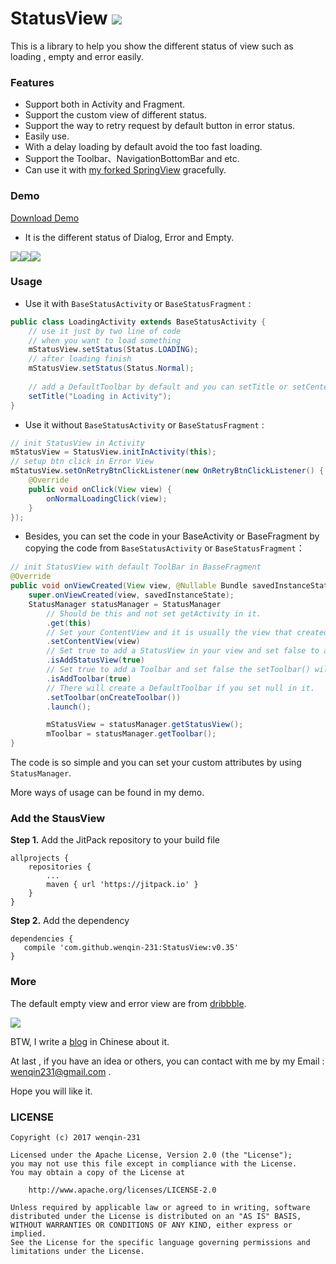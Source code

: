 # StatusView [![](https://jitpack.io/v/wenqin-231/StatusView.svg)](https://jitpack.io/#wenqin-231/StatusView)

This is a library to help you show the different status of view such as loading , empty and error easily.

### Features

* Support both in Activity and Fragment.
* Support the custom view of different status.
* Support the way to retry request by default button in error status.
* Easily use. 
* With a delay loading by default avoid the too fast loading.
* Support the Toolbar、NavigationBottomBar and etc.
* Can use it with [my forked SpringView]("https://github.com/wenqin-231/SpringView") gracefully.

### Demo

[Download Demo](http://fir.im/StatusView)

* It is the different status of Dialog, Error and Empty.

![](https://github.com/wenqin-231/StatusView/blob/master/art/dialog_loading.gif?raw=true)![](https://github.com/wenqin-231/StatusView/blob/master/art/error_loading.gif?raw=true)![](https://github.com/wenqin-231/StatusView/blob/master/art/empty_loading.gif?raw=true)

### Usage

* Use it  with `BaseStatusActivity` or `BaseStatusFragment` :

```java
public class LoadingActivity extends BaseStatusActivity {
  	// use it just by two line of code
  	// when you want to load something 
  	mStatusView.setStatus(Status.LOADING);
	// after loading finish 
  	mStatusView.setStatus(Status.Normal);
  	
 	// add a DefaultToolbar by default and you can setTitle or setCenterTitle for it.
  	setTitle("Loading in Activity");
}
```

* Use it without `BaseStatusActivity` or `BaseStatusFragment` :

```java
// init StatusView in Activity 
mStatusView = StatusView.initInActivity(this);
// setup btn click in Error View
mStatusView.setOnRetryBtnClickListener(new OnRetryBtnClickListener() {
	@Override
	public void onClick(View view) {
		onNormalLoadingClick(view);
	}
});
```

* Besides, you can set the code in your BaseActivity or BaseFragment by copying the code from `BaseStatusActivity` or `BaseStatusFragment`：

```java
// init StatusView with default ToolBar in BasseFragment
@Override
public void onViewCreated(View view, @Nullable Bundle savedInstanceState) {
	super.onViewCreated(view, savedInstanceState);
	StatusManager statusManager = StatusManager
		// Should be this and not set getActivity in it.
		.get(this)
		// Set your ContentView and it is usually the view that created in OnCreateView().
		.setContentView(view)
		// Set true to add a StatusView in your view and set false to avoid loading the unnecessary setting.
		.isAddStatusView(true)
		// Set true to add a Toolbar and set false the setToolbar() will be invalid.
		.isAddToolbar(true)
		// There will create a DefaultToolbar if you set null in it.
		.setToolbar(onCreateToolbar())
		.launch();

		mStatusView = statusManager.getStatusView();
		mToolbar = statusManager.getToolbar();
}
```

The code is so simple and you can set your custom attributes by using ` StatusManager`.

More ways of usage can be found in my demo.



### Add the StausView

**Step 1.** Add the JitPack repository to your build file

```
allprojects {
	repositories {
		...
		maven { url 'https://jitpack.io' }
	}
}
```

**Step 2.** Add the dependency

```
dependencies {
   compile 'com.github.wenqin-231:StatusView:v0.35'
}
```



### More

The default empty view and error view are from [dribbble](https://dribbble.com/shots/2326563-The-Expression-of-The-Fork).

![](https://github.com/wenqin-231/StatusView/blob/master/art/dirbbble-icon.png?raw=true)

BTW, I write a [blog](https://medium.com/@wenqin231/%E4%B8%93%E6%B3%A8%E4%BA%8E%E6%98%BE%E7%A4%BA%E9%80%9A%E7%94%A8%E5%B8%83%E5%B1%80%E7%9A%84statusview-51e3ace6bb07) in Chinese about it.

At last , if you have an idea or others,  you can contact with me by my Email : wenqin231@gmail.com .

Hope you will like it.

### LICENSE

```
Copyright (c) 2017 wenqin-231

Licensed under the Apache License, Version 2.0 (the "License");
you may not use this file except in compliance with the License.
You may obtain a copy of the License at

    http://www.apache.org/licenses/LICENSE-2.0

Unless required by applicable law or agreed to in writing, software
distributed under the License is distributed on an "AS IS" BASIS,
WITHOUT WARRANTIES OR CONDITIONS OF ANY KIND, either express or implied.
See the License for the specific language governing permissions and
limitations under the License.
```